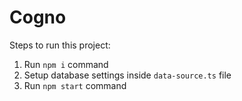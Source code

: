 # Cogno 

Steps to run this project:

1. Run `npm i` command
2. Setup database settings inside `data-source.ts` file
3. Run `npm start` command
